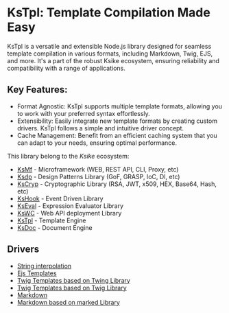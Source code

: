 # KsTpl: Template Compilation Made Easy

KsTpl is a versatile and extensible Node.js library designed for seamless template compilation in various formats, including Markdown, Twig, EJS, and more. It's a part of the robust Ksike ecosystem, ensuring reliability and compatibility with a range of applications.

## Key Features:

- Format Agnostic: KsTpl supports multiple template formats, allowing you to work with your preferred syntax effortlessly.
- Extensibility: Easily integrate new template formats by creating custom drivers. KsTpl follows a simple and intuitive driver concept.
- Cache Management: Benefit from an efficient caching system that you can adapt to your needs, ensuring optimal performance.

This library belong to the *Ksike* ecosystem:
- [KsMf](https://www.npmjs.com/package/ksmf) - Microframework (WEB, REST API, CLI, Proxy, etc)
- [Ksdp](https://www.npmjs.com/package/ksdp) - Design Patterns Library (GoF, GRASP, IoC, DI, etc)
- [KsCryp](https://www.npmjs.com/package/kscryp) - Cryptographic Library (RSA, JWT, x509, HEX, Base64, Hash, etc) 
- [KsHook](https://www.npmjs.com/package/kshook) - Event Driven Library
- [KsEval](https://www.npmjs.com/package/kseval) - Expression Evaluator Library 
- [KsWC](https://www.npmjs.com/package/kswc) - Web API deployment Library
- [KsTpl](https://www.npmjs.com/package/kstpl) - Template Engine
- [KsDoc](https://www.npmjs.com/package/ksdoc) - Document Engine

## Drivers
- [String interpolation](./doc/str.md)
- [Ejs Templates](./doc/str.md)
- [Twig Templates based on Twing Library](./doc/twing.md)
- [Twig Templates based on Twig Library](./doc/twig.md)
- [Markdown](./doc/markdown.md)
- [Markdown based on marked Library](./doc/marked.md)